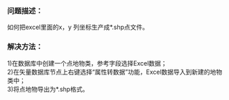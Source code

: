 ### 问题描述： ###

如何把excel里面的x，y 列坐标生产成*.shp点文件。


### 解决方法： ###


1)在数据库中创建一个点地物类，参考字段选择Excel数据；  
2)在矢量数据库节点上右键选择“属性转数据”功能，Excel数据导入到新建的地物类中；  
3)将点地物导出为*.shp格式。

  
